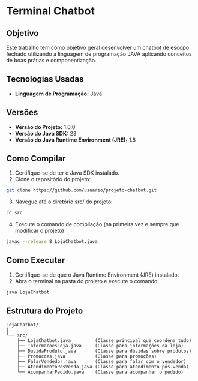 # Terminal Chatbot

## Objetivo
Este trabalho tem como objetivo geral desenvolver um chatbot de escopo fechado utilizando a linguagem de programação JAVA aplicando conceitos de boas prátias e componentização.

## Tecnologias Usadas
- **Linguagem de Programação:** Java

## Versões
- **Versão do Projeto:** 1.0.0
- **Versão do Java SDK:** 23
- **Versão do Java Runtime Environment (JRE):** 1.8

## Como Compilar
1. Certifique-se de ter o Java SDK instalado.
2. Clone o repositório do projeto:
  ```bash
  git clone https://github.com/usuario/projeto-chatbot.git
  ```
3. Navegue até o diretório src/ do projeto:
  ```bash
  cd src
  ```
4. Execute o comando de compilação (na primeira vez e sempre que modificar o projeto)
  ```bash
javac --release 8 LojaChatbot.java
  ```

## Como Executar
1. Certifique-se de que o Java Runtime Environment (JRE) instalado.
2. Abra o terminal na pasta do projeto e execute o comando:
  ```bash
  java LojaChatbot
  ```

## Estrutura do Projeto
```
LojaChatbot/
│
└── src/
    ├── LojaChatbot.java         (Classe principal que coordena tudo)
    ├── InformacoesLoja.java     (Classe para informações da loja)
    ├── DuvidaProduto.java       (Classe para dúvidas sobre produtos)
    ├── Promocoes.java           (Classe para promoções)
    ├── FalarVendedor.java       (Classe para falar com o vendedor)
    ├── AtendimentoPosVenda.java (Classe para atendimento pós-venda)
    └── AcompanharPedido.java    (Classe para acompanhar o pedido)
```

